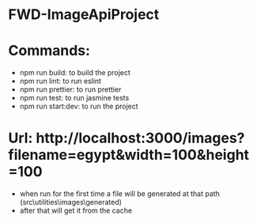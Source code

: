 # FWD-ImageApiProject

# Commands:
  - npm run build: to build the project
  - npm run lint: to run eslint
  - npm run prettier: to run prettier
  - npm run test: to run jasmine tests
  - npm run start:dev: to run the project
  
# Url: http://localhost:3000/images?filename=egypt&width=100&height=100
  - when run for the first time a file will be generated at that path (src\utilities\images\generated)
  - after that will get it from the cache
